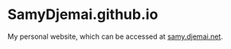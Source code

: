 # SamyDjemai.github.io

My personal website, which can be accessed at [samy.djemai.net](https://samy.djemai.net).
